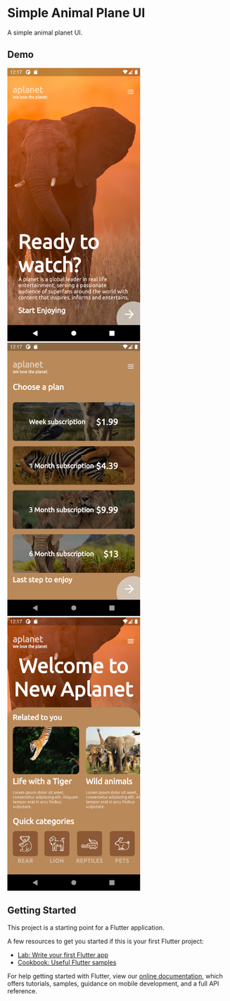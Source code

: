 # Simple Animal Plane UI

A simple animal planet UI.

## Demo

<img src="https://github.com/mehul-anshumali/FlutterProjects/blob/main/simple_ui/screenshots/screen1.png" height="620px"> <img src="https://github.com/mehul-anshumali/FlutterProjects/blob/main/simple_ui/screenshots/screen2.png" height="620px"> <img src="https://github.com/mehul-anshumali/FlutterProjects/blob/main/simple_ui/screenshots/screen3.png" height="620px">



## Getting Started

This project is a starting point for a Flutter application.

A few resources to get you started if this is your first Flutter project:

- [Lab: Write your first Flutter app](https://flutter.dev/docs/get-started/codelab)
- [Cookbook: Useful Flutter samples](https://flutter.dev/docs/cookbook)

For help getting started with Flutter, view our
[online documentation](https://flutter.dev/docs), which offers tutorials,
samples, guidance on mobile development, and a full API reference.
